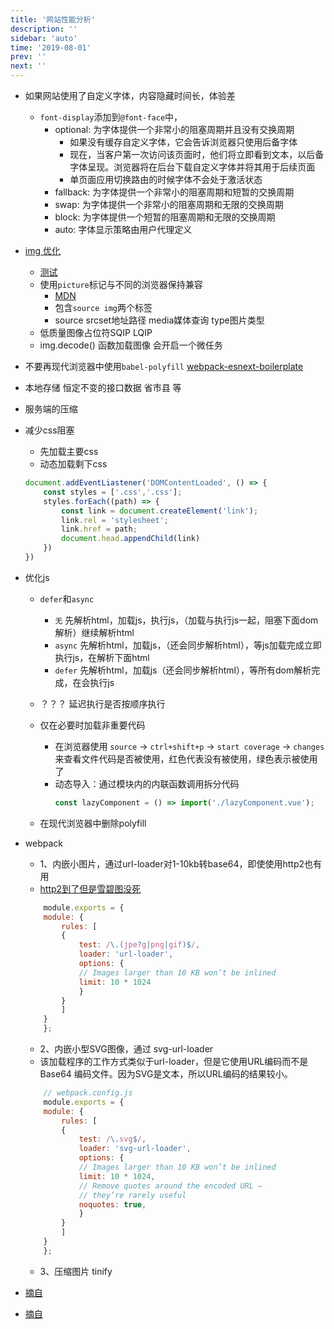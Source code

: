 ```yaml
---
title: '网站性能分析'
description: ''
sidebar: 'auto'
time: '2019-08-01'
prev: ''
next: ''
---
```










+ 如果网站使用了自定义字体，内容隐藏时间长，体验差
    - `font-display`添加到`@font-face`中，
        + optional: 为字体提供一个非常小的阻塞周期并且没有交换周期
            - 如果没有缓存自定义字体，它会告诉浏览器只使用后备字体
            - 现在，当客户第一次访问该页面时，他们将立即看到文本，以后备字体呈现。浏览器将在后台下载自定义字体并将其用于后续页面
            - 单页面应用切换路由的时候字体不会处于激活状态
        + fallback: 为字体提供一个非常小的阻塞周期和短暂的交换周期
        + swap: 为字体提供一个非常小的阻塞周期和无限的交换周期
        + block: 为字体提供一个短暂的阻塞周期和无限的交换周期
        + auto: 字体显示策略由用户代理定义

+ [img 优化](https://images.guide)
    - [测试](https://www.webpagetest.org)
    - 使用`picture`标记与不同的浏览器保持兼容
        + [MDN](https://developer.mozilla.org/zh-CN/docs/Web/HTML/Element/picture)
        + 包含`source img`两个标签
        + source srcset地址路径  media媒体查询  type图片类型
    - 低质量图像占位符SQIP LQIP
    - img.decode() 函数加载图像 会开启一个微任务

+ 不要再现代浏览器中使用`babel-polyfill`  [webpack-esnext-boilerplate](https://github.com/philipwalton/webpack-esnext-boilerplate)

+ 本地存储 恒定不变的接口数据 省市县 等

+ 服务端的压缩

+ 减少css阻塞
    - 先加载主要css
    - 动态加载剩下css
    ``` js
    document.addEventLiastener('DOMContentLoaded', () => {
        const styles = ['.css','.css'];
        styles.forEach((path) => {
            const link = document.createElement('link');
            link.rel = 'stylesheet';
            link.href = path;
            document.head.appendChild(link)
        })
    })
    ```

+ 优化js
    - `defer`和`async`
        + `无` 先解析html，加载js，执行js，（加载与执行js一起，阻塞下面dom解析）继续解析html
        + `async` 先解析html，加载js，（还会同步解析html），等js加载完成立即执行js，在解析下面html
        + `defer` 先解析html，加载js（还会同步解析html），等所有dom解析完成，在会执行js

    - ？？？ 延迟执行是否按顺序执行
    - 仅在必要时加载非重要代码
        + 在浏览器使用 `source` -> `ctrl+shift+p` ->  `start coverage` -> `changes` 来查看文件代码是否被使用，红色代表没有被使用，绿色表示被使用了
        + 动态导入：通过模块内的内联函数调用拆分代码
            ``` js
            const lazyComponent = () => import('./lazyComponent.vue');
            ```
    - 在现代浏览器中删除polyfill

+ webpack
    - 1、内嵌小图片，通过url-loader对1-10kb转base64，即使使用http2也有用
    - [http2到了但是雪碧图没死](https://blog.octo.com/en/http2-arrives-but-sprite-sets-aint-no-dead/)
    ``` js
        module.exports = {
        module: {
            rules: [
            {
                test: /\.(jpe?g|png|gif)$/,
                loader: 'url-loader',
                options: {
                // Images larger than 10 KB won’t be inlined
                limit: 10 * 1024
                }
            }
            ]
        }
        };
    ```
    - 2、内嵌小型SVG图像，通过 svg-url-loader
    - 该加载程序的工作方式类似于url-loader，但是它使用URL编码而不是Base64 编码文件。因为SVG是文本，所以URL编码的结果较小。
    ``` js
        // webpack.config.js
        module.exports = {
        module: {
            rules: [
            {
                test: /\.svg$/,
                loader: 'svg-url-loader',
                options: {
                // Images larger than 10 KB won’t be inlined
                limit: 10 * 1024,
                // Remove quotes around the encoded URL –
                // they’re rarely useful
                noquotes: true,
                }
            }
            ]
        }
        };
    ```
    - 3、压缩图片  tinify
















+ [摘自](https://iamakulov.com/notes/walmart/)
+ [摘自](https://itnext.io/@frakowski)